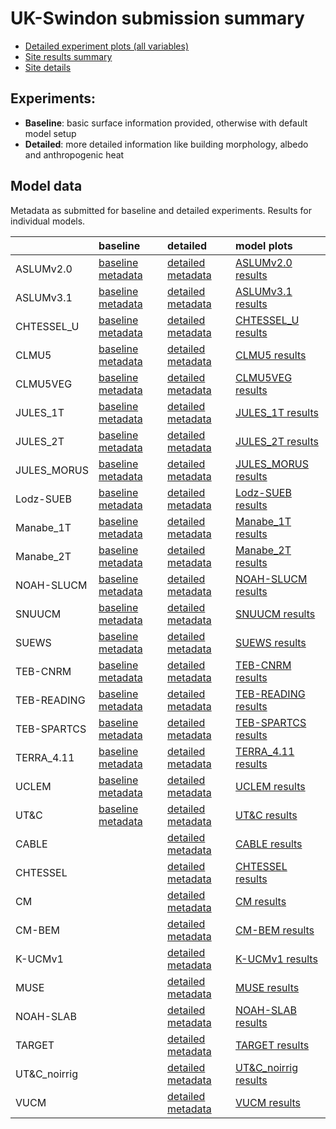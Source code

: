 
# UK-Swindon submission summary

 - [Detailed experiment plots (all variables)](./detailed/index.md)
 - [Site results summary](./PLUMBER/index.md)
 - [Site details](https://urban-plumber.github.io/UK-Swindon/)

## Experiments: 

 - **Baseline**: basic surface information provided, otherwise with default model setup
 - **Detailed**: more detailed information like building morphology, albedo and anthropogenic heat

## Model data

Metadata as submitted for baseline and detailed experiments. Results for individual models.

|              | baseline                                                                    | detailed                                                                      | model plots                                     |
|:-------------|:----------------------------------------------------------------------------|:------------------------------------------------------------------------------|:------------------------------------------------|
| ASLUMv2.0    | [baseline metadata](./ASLUMv2.0/ASLUMv2.0_UK-Swindon_baseline_attrs.md)     | [detailed metadata](./ASLUMv2.0/ASLUMv2.0_UK-Swindon_detailed_attrs.md)       | [ASLUMv2.0 results](./ASLUMv2.0/index.md)       |
| ASLUMv3.1    | [baseline metadata](./ASLUMv3.1/ASLUMv3.1_UK-Swindon_baseline_attrs.md)     | [detailed metadata](./ASLUMv3.1/ASLUMv3.1_UK-Swindon_detailed_attrs.md)       | [ASLUMv3.1 results](./ASLUMv3.1/index.md)       |
| CHTESSEL_U   | [baseline metadata](./CHTESSEL_U/CHTESSEL_U_UK-Swindon_baseline_attrs.md)   | [detailed metadata](./CHTESSEL_U/CHTESSEL_U_UK-Swindon_detailed_attrs.md)     | [CHTESSEL_U results](./CHTESSEL_U/index.md)     |
| CLMU5        | [baseline metadata](./CLMU5/CLMU5_UK-Swindon_baseline_attrs.md)             | [detailed metadata](./CLMU5/CLMU5_UK-Swindon_detailed_attrs.md)               | [CLMU5 results](./CLMU5/index.md)               |
| CLMU5VEG     | [baseline metadata](./CLMU5VEG/CLMU5VEG_UK-Swindon_baseline_attrs.md)       | [detailed metadata](./CLMU5VEG/CLMU5VEG_UK-Swindon_detailed_attrs.md)         | [CLMU5VEG results](./CLMU5VEG/index.md)         |
| JULES_1T     | [baseline metadata](./JULES_1T/JULES_1T_UK-Swindon_baseline_attrs.md)       | [detailed metadata](./JULES_1T/JULES_1T_UK-Swindon_detailed_attrs.md)         | [JULES_1T results](./JULES_1T/index.md)         |
| JULES_2T     | [baseline metadata](./JULES_2T/JULES_2T_UK-Swindon_baseline_attrs.md)       | [detailed metadata](./JULES_2T/JULES_2T_UK-Swindon_detailed_attrs.md)         | [JULES_2T results](./JULES_2T/index.md)         |
| JULES_MORUS  | [baseline metadata](./JULES_MORUS/JULES_MORUS_UK-Swindon_baseline_attrs.md) | [detailed metadata](./JULES_MORUS/JULES_MORUS_UK-Swindon_detailed_attrs.md)   | [JULES_MORUS results](./JULES_MORUS/index.md)   |
| Lodz-SUEB    | [baseline metadata](./Lodz-SUEB/Lodz-SUEB_UK-Swindon_baseline_attrs.md)     | [detailed metadata](./Lodz-SUEB/Lodz-SUEB_UK-Swindon_detailed_attrs.md)       | [Lodz-SUEB results](./Lodz-SUEB/index.md)       |
| Manabe_1T    | [baseline metadata](./Manabe_1T/Manabe_1T_UK-Swindon_baseline_attrs.md)     | [detailed metadata](./Manabe_1T/Manabe_1T_UK-Swindon_detailed_attrs.md)       | [Manabe_1T results](./Manabe_1T/index.md)       |
| Manabe_2T    | [baseline metadata](./Manabe_2T/Manabe_2T_UK-Swindon_baseline_attrs.md)     | [detailed metadata](./Manabe_2T/Manabe_2T_UK-Swindon_detailed_attrs.md)       | [Manabe_2T results](./Manabe_2T/index.md)       |
| NOAH-SLUCM   | [baseline metadata](./NOAH-SLUCM/NOAH-SLUCM_UK-Swindon_baseline_attrs.md)   | [detailed metadata](./NOAH-SLUCM/NOAH-SLUCM_UK-Swindon_detailed_attrs.md)     | [NOAH-SLUCM results](./NOAH-SLUCM/index.md)     |
| SNUUCM       | [baseline metadata](./SNUUCM/SNUUCM_UK-Swindon_baseline_attrs.md)           | [detailed metadata](./SNUUCM/SNUUCM_UK-Swindon_detailed_attrs.md)             | [SNUUCM results](./SNUUCM/index.md)             |
| SUEWS        | [baseline metadata](./SUEWS/SUEWS_UK-Swindon_baseline_attrs.md)             | [detailed metadata](./SUEWS/SUEWS_UK-Swindon_detailed_attrs.md)               | [SUEWS results](./SUEWS/index.md)               |
| TEB-CNRM     | [baseline metadata](./TEB-CNRM/TEB-CNRM_UK-Swindon_baseline_attrs.md)       | [detailed metadata](./TEB-CNRM/TEB-CNRM_UK-Swindon_detailed_attrs.md)         | [TEB-CNRM results](./TEB-CNRM/index.md)         |
| TEB-READING  | [baseline metadata](./TEB-READING/TEB-READING_UK-Swindon_baseline_attrs.md) | [detailed metadata](./TEB-READING/TEB-READING_UK-Swindon_detailed_attrs.md)   | [TEB-READING results](./TEB-READING/index.md)   |
| TEB-SPARTCS  | [baseline metadata](./TEB-SPARTCS/TEB-SPARTCS_UK-Swindon_baseline_attrs.md) | [detailed metadata](./TEB-SPARTCS/TEB-SPARTCS_UK-Swindon_detailed_attrs.md)   | [TEB-SPARTCS results](./TEB-SPARTCS/index.md)   |
| TERRA_4.11   | [baseline metadata](./TERRA_4.11/TERRA_4.11_UK-Swindon_baseline_attrs.md)   | [detailed metadata](./TERRA_4.11/TERRA_4.11_UK-Swindon_detailed_attrs.md)     | [TERRA_4.11 results](./TERRA_4.11/index.md)     |
| UCLEM        | [baseline metadata](./UCLEM/UCLEM_UK-Swindon_baseline_attrs.md)             | [detailed metadata](./UCLEM/UCLEM_UK-Swindon_detailed_attrs.md)               | [UCLEM results](./UCLEM/index.md)               |
| UT&C         | [baseline metadata](./UT&C/UT&C_UK-Swindon_baseline_attrs.md)               | [detailed metadata](./UT&C/UT&C_UK-Swindon_detailed_attrs.md)                 | [UT&C results](./UT&C/index.md)                 |
| CABLE        |                                                                             | [detailed metadata](./CABLE/CABLE_UK-Swindon_detailed_attrs.md)               | [CABLE results](./CABLE/index.md)               |
| CHTESSEL     |                                                                             | [detailed metadata](./CHTESSEL/CHTESSEL_UK-Swindon_detailed_attrs.md)         | [CHTESSEL results](./CHTESSEL/index.md)         |
| CM           |                                                                             | [detailed metadata](./CM/CM_UK-Swindon_detailed_attrs.md)                     | [CM results](./CM/index.md)                     |
| CM-BEM       |                                                                             | [detailed metadata](./CM-BEM/CM-BEM_UK-Swindon_detailed_attrs.md)             | [CM-BEM results](./CM-BEM/index.md)             |
| K-UCMv1      |                                                                             | [detailed metadata](./K-UCMv1/K-UCMv1_UK-Swindon_detailed_attrs.md)           | [K-UCMv1 results](./K-UCMv1/index.md)           |
| MUSE         |                                                                             | [detailed metadata](./MUSE/MUSE_UK-Swindon_detailed_attrs.md)                 | [MUSE results](./MUSE/index.md)                 |
| NOAH-SLAB    |                                                                             | [detailed metadata](./NOAH-SLAB/NOAH-SLAB_UK-Swindon_detailed_attrs.md)       | [NOAH-SLAB results](./NOAH-SLAB/index.md)       |
| TARGET       |                                                                             | [detailed metadata](./TARGET/TARGET_UK-Swindon_detailed_attrs.md)             | [TARGET results](./TARGET/index.md)             |
| UT&C_noirrig |                                                                             | [detailed metadata](./UT&C_noirrig/UT&C_noirrig_UK-Swindon_detailed_attrs.md) | [UT&C_noirrig results](./UT&C_noirrig/index.md) |
| VUCM         |                                                                             | [detailed metadata](./VUCM/VUCM_UK-Swindon_detailed_attrs.md)                 | [VUCM results](./VUCM/index.md)                 |

